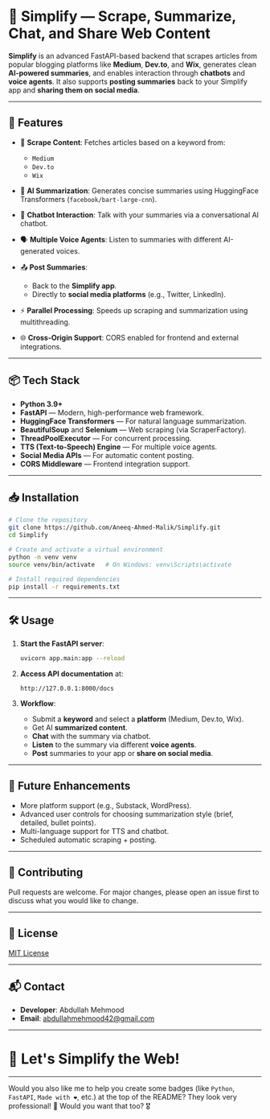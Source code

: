 # 🧠 Simplify — Scrape, Summarize, Chat, and Share Web Content

**Simplify** is an advanced FastAPI-based backend that scrapes articles from popular blogging platforms like **Medium**, **Dev.to**, and **Wix**, generates clean **AI-powered summaries**, and enables interaction through **chatbots** and **voice agents**.
It also supports **posting summaries** back to your Simplify app and **sharing them on social media**.

---

## 🚀 Features

* 🔎 **Scrape Content**: Fetches articles based on a keyword from:

  * `Medium`
  * `Dev.to`
  * `Wix`
* 🤖 **AI Summarization**: Generates concise summaries using HuggingFace Transformers (`facebook/bart-large-cnn`).
* 💬 **Chatbot Interaction**: Talk with your summaries via a conversational AI chatbot.
* 🗣️ **Multiple Voice Agents**: Listen to summaries with different AI-generated voices.
* 📤 **Post Summaries**:

  * Back to the **Simplify app**.
  * Directly to **social media platforms** (e.g., Twitter, LinkedIn).
* ⚡ **Parallel Processing**: Speeds up scraping and summarization using multithreading.
* 🌐 **Cross-Origin Support**: CORS enabled for frontend and external integrations.

---

## 📦 Tech Stack

* **Python 3.9+**
* **FastAPI** — Modern, high-performance web framework.
* **HuggingFace Transformers** — For natural language summarization.
* **BeautifulSoup** and **Selenium** — Web scraping (via ScraperFactory).
* **ThreadPoolExecutor** — For concurrent processing.
* **TTS (Text-to-Speech) Engine** — For multiple voice agents.
* **Social Media APIs** — For automatic content posting.
* **CORS Middleware** — Frontend integration support.

---

## 📥 Installation

```bash
# Clone the repository
git clone https://github.com/Aneeq-Ahmed-Malik/Simplify.git
cd Simplify

# Create and activate a virtual environment
python -m venv venv
source venv/bin/activate   # On Windows: venv\Scripts\activate

# Install required dependencies
pip install -r requirements.txt
```

---

## 🛠️ Usage

1. **Start the FastAPI server**:

   ```bash
   uvicorn app.main:app --reload
   ```

2. **Access API documentation** at:

   ```
   http://127.0.0.1:8000/docs
   ```

3. **Workflow**:

   * Submit a **keyword** and select a **platform** (Medium, Dev.to, Wix).
   * Get AI **summarized content**.
   * **Chat** with the summary via chatbot.
   * **Listen** to the summary via different **voice agents**.
   * **Post** summaries to your app or **share on social media**.

---

## 📣 Future Enhancements

* More platform support (e.g., Substack, WordPress).
* Advanced user controls for choosing summarization style (brief, detailed, bullet points).
* Multi-language support for TTS and chatbot.
* Scheduled automatic scraping + posting.

---

## 🤝 Contributing

Pull requests are welcome.
For major changes, please open an issue first to discuss what you would like to change.

---

## 📄 License

[MIT License](LICENSE)

---

## 📬 Contact

* **Developer**: Abdullah Mehmood
* **Email**: abdullahmehmood42@gmail.com

---

# 🎯 Let's Simplify the Web!

---

Would you also like me to help you create some badges (like `Python`, `FastAPI`, `Made with ❤️`, etc.) at the top of the README? They look very professional! 🚀
Would you want that too? 🎖️
